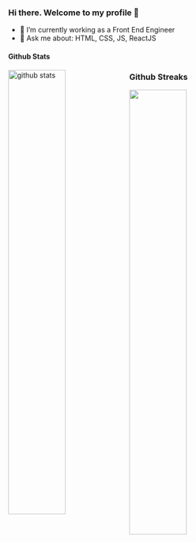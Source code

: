 ### Hi there. Welcome to my profile 👋


- 🔭 I’m currently working as a Front End Engineer 
- 💬 Ask me about: HTML, CSS, JS, ReactJS

#### Github Stats
<img src="https://github-readme-stats.vercel.app/api?username=vishaka27&show_icons=true&theme=gotham" alt="github stats" width="48%" align="left"/>










### Github Streaks
<img src="https://github-readme-streak-stats.herokuapp.com/?user=vishaka27&theme=dark" width="48%">
